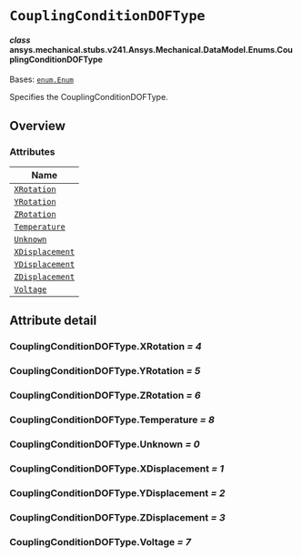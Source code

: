 # `CouplingConditionDOFType`

<a id="ansys.mechanical.stubs.v241.Ansys.Mechanical.DataModel.Enums.CouplingConditionDOFType"></a>

#### *class* ansys.mechanical.stubs.v241.Ansys.Mechanical.DataModel.Enums.CouplingConditionDOFType

Bases: [`enum.Enum`](https://docs.python.org/3/library/enum.html#enum.Enum)

Specifies the CouplingConditionDOFType.

<!-- !! processed by numpydoc !! -->

<a id="overview"></a>

## Overview

### Attributes

| Name |
| ------------------------------------------------------------ |
| [`XRotation`](#CouplingConditionDOFType.XRotation) |
| [`YRotation`](#CouplingConditionDOFType.YRotation) |
| [`ZRotation`](#CouplingConditionDOFType.ZRotation) |
| [`Temperature`](#CouplingConditionDOFType.Temperature) |
| [`Unknown`](#CouplingConditionDOFType.Unknown) |
| [`XDisplacement`](#CouplingConditionDOFType.XDisplacement) |
| [`YDisplacement`](#CouplingConditionDOFType.YDisplacement) |
| [`ZDisplacement`](#CouplingConditionDOFType.ZDisplacement) |
| [`Voltage`](#CouplingConditionDOFType.Voltage) |

<a id="attribute-detail"></a>

## Attribute detail

<a id="CouplingConditionDOFType.XRotation"></a>

### CouplingConditionDOFType.XRotation *= 4*

<a id="CouplingConditionDOFType.YRotation"></a>

### CouplingConditionDOFType.YRotation *= 5*

<a id="CouplingConditionDOFType.ZRotation"></a>

### CouplingConditionDOFType.ZRotation *= 6*

<a id="CouplingConditionDOFType.Temperature"></a>

### CouplingConditionDOFType.Temperature *= 8*

<a id="CouplingConditionDOFType.Unknown"></a>

### CouplingConditionDOFType.Unknown *= 0*

<a id="CouplingConditionDOFType.XDisplacement"></a>

### CouplingConditionDOFType.XDisplacement *= 1*

<a id="CouplingConditionDOFType.YDisplacement"></a>

### CouplingConditionDOFType.YDisplacement *= 2*

<a id="CouplingConditionDOFType.ZDisplacement"></a>

### CouplingConditionDOFType.ZDisplacement *= 3*

<a id="CouplingConditionDOFType.Voltage"></a>

### CouplingConditionDOFType.Voltage *= 7*


